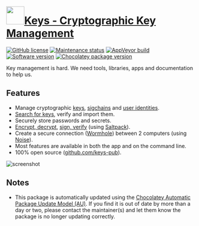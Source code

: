 # [<img src="https://cdn.jsdelivr.net/gh/dgalbraith/chocolatey-packages@ea605aa7b94cc03226b076a979a37f9b026ab791/icons/keys.png" width="48" height="48"/>Keys - Cryptographic Key Management](<https://chocolatey.org/packages/keys>)

[![GitHub license](https://img.shields.io/github/license/keys-pub/keys)](https://github.com/keys-pub/keys/blob/master/LICENSE)
[![Maintenance status](https://img.shields.io/badge/maintained%3F-yes-green.svg)](https://github.com/dgalbraith/chocolatey-packages/graphs/commit-activity)
[![AppVeyor build](https://img.shields.io/appveyor/ci/dgalbraith/chocolatey-packages)](https://ci.appveyor.com/project/dgalbraith/chocolatey-packages)
[![Software version](https://img.shields.io/badge/version-0.1.18-blue)](https://github.com/keys-pub/app/releases/tag/v0.1.18)
[![Chocolatey package version](https://img.shields.io/chocolatey/v/keys?label=Chocolatey)](https://chocolatey.org/packages/keys)

Key management is hard. We need tools, libraries, apps and documentation to help us.

## Features

* Manage cryptographic [keys](https://keys.pub/docs/specs/keys.html), [sigchains](https://keys.pub/docs/specs/sigchain.html)
and [user identities](https://keys.pub/docs/specs/user.html).
* [Search for keys](https://keys.pub/docs/restapi/user.html#get-user-search), verify and import them.
* Securely store passwords and secrets.
* [Encrypt, decrypt](https://keys.pub/docs/cli/encrypt.html), [sign, verify](https://keys.pub/docs/cli/sign.html)
(using [Saltpack](https://saltpack.org/)).
* Create a secure connection ([Wormhole](https://keys.pub/docs/specs/wormhole.html)) between 2 computers
(using [Noise](https://noiseprotocol.org/)).
* Most features are available in both the app and on the command line.
* 100% open source ([github.com/keys-pub](http://github.com/keys-pub)).

![screenshot](https://cdn.jsdelivr.net/gh/dgalbraith/chocolatey-packages@6524dd81768c37021fdcf6d6a0ab9b15243005aa/automatic/keys/screenshot.png)

## Notes

* This package is automatically updated using the [Chocolatey Automatic Package Update Model (AU)](https://github.com/majkinetor/au/blob/master/README.md).
  If you find it is out of date by more than a day or two, please contact the maintainer(s) and let them know the package is no longer updating correctly.
